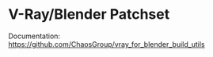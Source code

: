 V-Ray/Blender Patchset
======================

Documentation: https://github.com/ChaosGroup/vray_for_blender_build_utils

